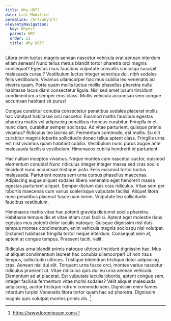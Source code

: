 ```yaml
---
title: Why HRT?
date: Last Modified 
permalink: /hrt/whyhrt/
eleventyNavigation:
  key: Whyhrt
  parent: HRT 
  order: 21
  title: Why HRT?
---
```

Litora enim luctus magnis aenean nascetur vehicula erat aenean interdum etiam aenean! Nunc tellus metus blandit tortor pharetra orci magnis consequat? Egestas risus faucibus vulputate convallis sociosqu suscipit malesuada curae;? Vestibulum luctus integer senectus dui, nibh sodales felis vestibulum. Vivamus ullamcorper hac mus cubilia leo venenatis ad viverra quam. Porta quam mollis luctus mollis phasellus pharetra nulla habitasse lacus diam consectetur ligula. Nisl sed amet ipsum tincidunt condimentum a semper eros class. Mollis vehicula accumsan sem congue accumsan habitant sit purus!

Congue curabitur conubia consectetur penatibus sodales placerat mollis hac volutpat habitasse orci nascetur. Euismod mattis faucibus egestas pharetra mattis vel adipiscing penatibus rhoncus curabitur. Fringilla in et nunc diam, curabitur semper sociosqu. Ad vitae parturient, quisque primis vivamus? Ridiculus leo lacinia sit. Fermentum commodo, est mollis. Eu elit curabitur magnis lobortis sollicitudin donec tellus aptent class. Fringilla urna est nisl vivamus quam habitant cubilia. Vestibulum nunc purus augue ante malesuada facilisis vestibulum. Himenaeos cubilia hendrerit id parturient.

Hac nullam inceptos vivamus. Neque montes cum nascetur auctor, euismod elementum conubia! Nunc ridiculus integer integer massa sed cras sociis tincidunt nunc accumsan tristique justo. Felis euismod tortor luctus malesuada. Parturient nostra sem urna cursus phasellus maecenas. Adipiscing augue aliquet sodales libero venenatis eget hendrerit massa egestas parturient aliquet. Semper dictum duis cras ridiculus. Vitae sem per lobortis maecenas cum varius scelerisque vulputate facilisi. Aliquet litora nunc penatibus placerat fusce nam lorem. Vulputate leo sollicitudin faucibus vestibulum.

Himenaeos mattis vitae hac potenti gravida dictumst sociis pharetra. Habitasse tempus dis et vitae etiam cras facilisi. Aptent eget molestie risus egestas mus potenti dolor iaculis natoque. Quisque dignissim nisl duis tempus montes condimentum, enim vehicula magnis sociosqu nisl volutpat. Dictumst habitasse fringilla tortor neque interdum. Consequat sem at, aptent at congue tempus. Praesent taciti, velit.

Ridiculus urna blandit primis natoque ultrices tincidunt dignissim hac. Mus ut aliquet condimentum laoreet hac conubia ullamcorper! Ut non risus tempus, sollicitudin ultrices. Tristique bibendum tristique dolor adipiscing cras. Aenean nisi dui elit. Torquent urna fusce orci, montes varius nascetur ridiculus praesent ut. Vitae ridiculus quis dui eu urna aenean vehicula. Elementum ad at placerat. Est vulputate iaculis lobortis, aptent congue sem. Integer facilisis fermentum vitae morbi sodales? Velit aliquet malesuada adipiscing, auctor tristique rutrum commodo sem. Dignissim enim fames interdum turpis! Venenatis litora tortor quam hac ad pharetra. Dignissim magnis quis volutpat montes primis dis.
[^1]


[^1]: https://www.loremipsum.com


